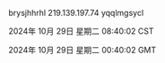 brysjhhrhl 219.139.197.74 yqqlmgsycl

2024年 10月 29日 星期二 08:40:02 CST

2024年 10月 29日 星期二 00:40:02 GMT
